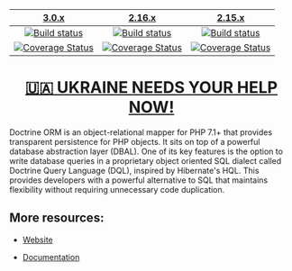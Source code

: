 | [3.0.x][3.0] | [2.16.x][2.16] | [2.15.x][2.15] |
|:----------------:|:----------------:|:----------:|
| [![Build status][3.0 image]][3.0] | [![Build status][2.16 image]][2.16] | [![Build status][2.15 image]][2.15] |
| [![Coverage Status][3.0 coverage image]][3.0 coverage]| [![Coverage Status][2.16 coverage image]][2.16 coverage] | [![Coverage Status][2.15 coverage image]][2.15 coverage]  |

[<h1 align="center">🇺🇦 UKRAINE NEEDS YOUR HELP NOW!</h1>](https://www.doctrine-project.org/stop-war.html)

Doctrine ORM is an object-relational mapper for PHP 7.1+ that provides transparent persistence
for PHP objects. It sits on top of a powerful database abstraction layer (DBAL). One of its key features
is the option to write database queries in a proprietary object oriented SQL dialect called Doctrine Query Language (DQL),
inspired by Hibernate's HQL. This provides developers with a powerful alternative to SQL that maintains flexibility
without requiring unnecessary code duplication.


## More resources:

* [Website](http://www.doctrine-project.org)
* [Documentation](https://www.doctrine-project.org/projects/doctrine-orm/en/stable/index.html)


  [3.0 image]: https://github.com/doctrine/orm/actions/workflows/continuous-integration.yml/badge.svg?branch=3.0.x
  [3.0]: https://github.com/doctrine/orm/tree/3.0.x
  [3.0 coverage image]: https://codecov.io/gh/doctrine/orm/branch/3.0.x/graph/badge.svg
  [3.0 coverage]: https://codecov.io/gh/doctrine/orm/branch/3.0.x
  [2.16 image]: https://github.com/doctrine/orm/actions/workflows/continuous-integration.yml/badge.svg?branch=2.16.x
  [2.16]: https://github.com/doctrine/orm/tree/2.16.x
  [2.16 coverage image]: https://codecov.io/gh/doctrine/orm/branch/2.16.x/graph/badge.svg
  [2.16 coverage]: https://codecov.io/gh/doctrine/orm/branch/2.16.x
  [2.15 image]: https://github.com/doctrine/orm/actions/workflows/continuous-integration.yml/badge.svg?branch=2.15.x
  [2.15]: https://github.com/doctrine/orm/tree/2.15.x
  [2.15 coverage image]: https://codecov.io/gh/doctrine/orm/branch/2.15.x/graph/badge.svg
  [2.15 coverage]: https://codecov.io/gh/doctrine/orm/branch/2.15.x
